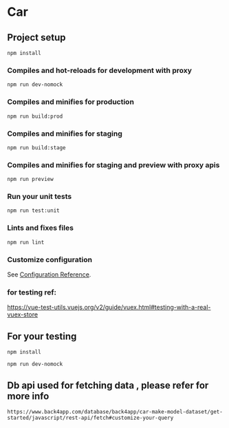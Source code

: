 # Car

## Project setup
```
npm install
```

### Compiles and hot-reloads for development with proxy
```
npm run dev-nomock
```

### Compiles and minifies for production
```
npm run build:prod
```

### Compiles and minifies for staging
```
npm run build:stage
```
### Compiles and minifies for staging and preview with proxy apis
```
npm run preview
```

### Run your unit tests
```
npm run test:unit
```

### Lints and fixes files
```
npm run lint
```

### Customize configuration
See [Configuration Reference](https://cli.vuejs.org/config/).



### for testing ref:
https://vue-test-utils.vuejs.org/v2/guide/vuex.html#testing-with-a-real-vuex-store



## For your testing
```
npm install
```
```
npm run dev-nomock
```

## Db api used for fetching data  , please refer for more info
```
https://www.back4app.com/database/back4app/car-make-model-dataset/get-started/javascript/rest-api/fetch#customize-your-query
```
